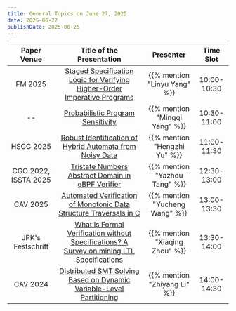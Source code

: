 ```yaml
---
title: General Topics on June 27, 2025
date: 2025-06-27
publishDate: 2025-06-25
---
```



|     Paper Venue      |                                                Title of the Presentation                                                |           Presenter            |  Time Slot  |
| :------------------: | :---------------------------------------------------------------------------------------------------------------------: | :----------------------------: | :---------: |
|       FM 2025        |          [Staged Specification Logic for Verifying Higher-Order Imperative Programs](/seminar/25-06-27/linyu/)          |  {{% mention "Linyu Yang" %}}  | 10:00-10:30 |
|          --          |                             [Probabilistic Program Sensitivity](/seminar/25-06-27/mingqi/)                              | {{% mention "Mingqi Yang" %}}  | 10:30-11:00 |
|       HSCC 2025      |                 [Robust Identification of Hybrid Automata from Noisy Data](/seminar/25-06-27/hengzhi/)                  |  {{% mention "Hengzhi Yu" %}}  | 11:00-11:30 |
| CGO 2022, ISSTA 2025 |                     [Tristate Numbers Abstract Domain in eBPF Verifier](/seminar/25-06-27/yazhou/)                      | {{% mention "Yazhou Tang" %}}  | 12:30-13:00 |
|       CAV 2025       |            [Automated Verification of Monotonic Data Structure Traversals in C](/seminar/25-06-27/yucheng/)             | {{% mention "Yucheng Wang" %}} | 13:00-13:30 |
| JPK's Festschrift    | [What is Formal Verification without Specifications? A Survey on mining LTL Specifications](/seminar/25-06-27/xiaqing/) | {{% mention "Xiaqing Zhou" %}} | 13:30-14:00 |
|       CAV 2024       |           [Distributed SMT Solving Based on Dynamic Variable-Level Partitioning](/seminar/25-06-27/zhiyang/)            |  {{% mention "Zhiyang Li" %}}  | 14:00-14:30 |


<!--more-->
